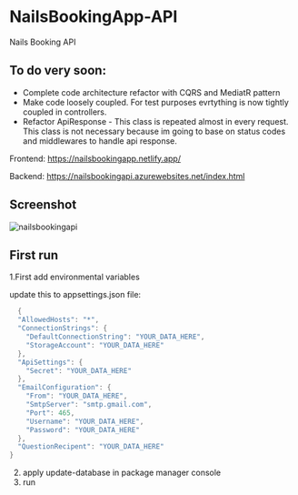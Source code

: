 # NailsBookingApp-API
Nails Booking API

## To do very soon:
- Complete code architecture refactor with CQRS and MediatR pattern
- Make code loosely coupled. For test purposes evrtything is now tightly coupled in controllers.
- Refactor ApiResponse - This class is repeated almost in every request. This class is not necessary because im going to base on status codes and middlewares to handle api response.

Frontend: https://nailsbookingapp.netlify.app/

Backend: https://nailsbookingapi.azurewebsites.net/index.html

## Screenshot
![nailsbookingapi](https://github.com/GitMalmoer/NailsBookingApp-API-Public/assets/113827015/cd47243c-7713-4d4d-ab6a-1f5b5035ac58)

## First run

1.First add environmental variables

update this to appsettings.json file:
```csharp
  {
  "AllowedHosts": "*",
  "ConnectionStrings": {
    "DefaultConnectionString": "YOUR_DATA_HERE",
    "StorageAccount": "YOUR_DATA_HERE"
  },
  "ApiSettings": {
    "Secret": "YOUR_DATA_HERE"
  },
  "EmailConfiguration": {
    "From": "YOUR_DATA_HERE",
    "SmtpServer": "smtp.gmail.com",
    "Port": 465,
    "Username": "YOUR_DATA_HERE",
    "Password": "YOUR_DATA_HERE"
  },
  "QuestionRecipent": "YOUR_DATA_HERE"
}
```

2. apply update-database in package manager console
3. run
    
